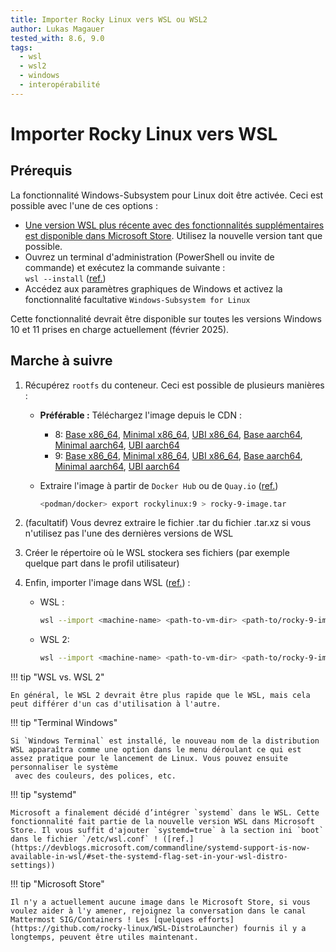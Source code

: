 ```yaml
---
title: Importer Rocky Linux vers WSL ou WSL2
author: Lukas Magauer
tested_with: 8.6, 9.0
tags:
  - wsl
  - wsl2
  - windows
  - interopérabilité
---
```


# Importer Rocky Linux vers WSL

## Prérequis

La fonctionnalité Windows-Subsystem pour Linux doit être activée. Ceci est possible avec l'une de ces options :

- [Une version WSL plus récente avec des fonctionnalités supplémentaires est disponible dans Microsoft Store](https://apps.microsoft.com/store/detail/windows-subsystem-for-linux/9P9TQF7MRM4R). Utilisez la nouvelle version tant que possible.
- Ouvrez un terminal d'administration (PowerShell ou invite de commande) et exécutez la commande suivante :<br/>`wsl --install` ([ref.](https://docs.microsoft.com/en-us/windows/wsl/install))
- Accédez aux paramètres graphiques de Windows et activez la fonctionnalité facultative `Windows-Subsystem for Linux`

Cette fonctionnalité devrait être disponible sur toutes les versions Windows 10 et 11 prises en charge actuellement (février 2025).

## Marche à suivre

1. Récupérez `rootfs` du conteneur. Ceci est possible de plusieurs manières :

    - **Préférable :** Téléchargez l'image depuis le CDN :
        - 8: [Base x86_64](https://dl.rockylinux.org/pub/rocky/8/images/x86_64/Rocky-8-Container-Base.latest.x86_64.tar.xz), [Minimal x86_64](https://dl.rockylinux.org/pub/rocky/8/images/x86_64/Rocky-8-Container-Minimal.latest.x86_64.tar.xz), [UBI x86_64](https://dl.rockylinux.org/pub/rocky/8/images/x86_64/Rocky-8-Container-UBI.latest.x86_64.tar.xz), [Base aarch64](https://dl.rockylinux.org/pub/rocky/8/images/aarch64/Rocky-8-Container-Base.latest.aarch64.tar.xz), [Minimal aarch64](https://dl.rockylinux.org/pub/rocky/8/images/aarch64/Rocky-8-Container-Minimal.latest.aarch64.tar.xz), [UBI aarch64](https://dl.rockylinux.org/pub/rocky/8/images/aarch64/Rocky-8-Container-UBI.latest.aarch64.tar.xz)
        - 9: [Base x86_64](https://dl.rockylinux.org/pub/rocky/9/images/x86_64/Rocky-9-Container-Base.latest.x86_64.tar.xz), [Minimal x86_64](https://dl.rockylinux.org/pub/rocky/9/images/x86_64/Rocky-9-Container-Minimal.latest.x86_64.tar.xz), [UBI x86_64](https://dl.rockylinux.org/pub/rocky/9/images/x86_64/Rocky-9-Container-UBI.latest.x86_64.tar.xz), [Base aarch64](https://dl.rockylinux.org/pub/rocky/9/images/aarch64/Rocky-9-Container-Base.latest.aarch64.tar.xz), [Minimal aarch64](https://dl.rockylinux.org/pub/rocky/9/images/aarch64/Rocky-9-Container-Minimal.latest.aarch64.tar.xz), [UBI aarch64](https://dl.rockylinux.org/pub/rocky/9/images/aarch64/Rocky-9-Container-UBI.latest.aarch64.tar.xz)
    - Extraire l'image à partir de `Docker Hub` ou de `Quay.io` ([ref.](https://docs.microsoft.com/en-us/windows/wsl/use-custom-distro#export-the-tar-from-a-container))

        ```sh
        <podman/docker> export rockylinux:9 > rocky-9-image.tar
        ```

2. (facultatif) Vous devrez extraire le fichier .tar du fichier .tar.xz si vous n'utilisez pas l'une des dernières versions de WSL
3. Créer le répertoire où le WSL stockera ses fichiers (par exemple quelque part dans le profil utilisateur)
4. Enfin, importer l'image dans WSL ([ref.](https://docs.microsoft.com/en-us/windows/wsl/use-custom-distro#import-the-tar-file-into-wsl)) :

    - WSL :

        ```sh
        wsl --import <machine-name> <path-to-vm-dir> <path-to/rocky-9-image.tar.xz>
        ```

    - WSL 2:

        ```sh
        wsl --import <machine-name> <path-to-vm-dir> <path-to/rocky-9-image.tar.xz> --version 2
        ```

!!! tip "WSL vs. WSL 2"

    En général, le WSL 2 devrait être plus rapide que le WSL, mais cela peut différer d'un cas d'utilisation à l'autre.

!!! tip "Terminal Windows"

    Si `Windows Terminal` est installé, le nouveau nom de la distribution WSL apparaîtra comme une option dans le menu déroulant ce qui est assez pratique pour le lancement de Linux. Vous pouvez ensuite personnaliser le système 
     avec des couleurs, des polices, etc.

!!! tip "systemd"

    Microsoft a finalement décidé d’intégrer `systemd` dans le WSL. Cette fonctionnalité fait partie de la nouvelle version WSL dans Microsoft Store. Il vous suffit d'ajouter `systemd=true` à la section ini `boot` dans le fichier `/etc/wsl.conf` ! ([ref.](https://devblogs.microsoft.com/commandline/systemd-support-is-now-available-in-wsl/#set-the-systemd-flag-set-in-your-wsl-distro-settings))

!!! tip "Microsoft Store"

    Il n'y a actuellement aucune image dans le Microsoft Store, si vous voulez aider à l'y amener, rejoignez la conversation dans le canal Mattermost SIG/Containers ! Les [quelques efforts](https://github.com/rocky-linux/WSL-DistroLauncher) fournis il y a longtemps, peuvent être utiles maintenant.
